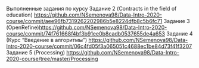 Выполненные задания по курсу
Задание 2 (Contracts in the field of education) https://github.com/NSemenova98/Data-Intro-2020-course/commit/aee96fb7319262202986b5e8224dfb8c5b6fc71
Задание 3 (OpenRefine)https://github.com/NSemenova98/Data-Intro-2020-course/commit/74f761668f4bf3b91ee0b8cadb0537655de4a653 
Задание 4 (Курс “Введение в алгоритмы”) https://github.com/NSemenova98/Data-Intro-2020-course/commit/06c4fd05f3a065051c4688ec1be84d73f41f3207 
Задание 5 (Processing) https://github.com/NSemenova98/Data-Intro-2020-course/tree/master/Processing 
